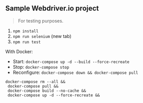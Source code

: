 ## Sample Webdriver.io project
> For testing purposes.

1. `npm install`
2. `npm run selenium` (new tab)
3. `npm run test`

With Docker:

* Start: `docker-compose up -d --build --force-recreate`
* Stop: `docker-compose stop`
* Reconfigure: `docker-compose down && docker-compose pull`

```
docker-compose rm --all &&
 docker-compose pull &&
 docker-compose build --no-cache &&
 docker-compose up -d --force-recreate &&
```